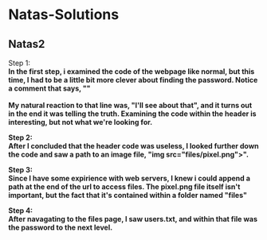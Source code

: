 Natas-Solutions
==========================

Natas2
--------------------------



Step 1: <b><br>
In the first step, i examined the code of the webpage like normal, but this time, I had to be a little bit more clever about finding the password. Notice a comment that says, "<!-- This stuff in the header has nothing to do with the level -->"
<b><br><br>
My natural reaction to that line was, "I'll see about that", and it turns out in the end it was telling the truth. Examining the code within the header is interesting, but not what we're looking for.

Step 2: <b><br>
After I concluded that the header code was useless, I looked further down the code and saw a path to an image file, "img src="files/pixel.png">".

Step 3: <b><br>
Since I have some expirience with web servers, I knew i could append a path at the end of the url to access files. The pixel.png file itself isn't important, but the fact that it's contained within a folder named "files"

Step 4: <b><br>
After navagating to the files page, I saw users.txt, and within that file was the password to the next level.
